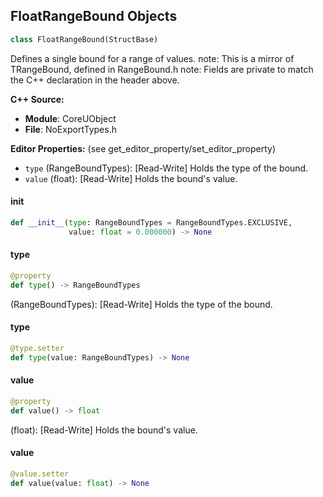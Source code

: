 ## FloatRangeBound Objects

```python
class FloatRangeBound(StructBase)
```

Defines a single bound for a range of values.
note: This is a mirror of TRangeBound<float>, defined in RangeBound.h
note: Fields are private to match the C++ declaration in the header above.

**C++ Source:**

- **Module**: CoreUObject
- **File**: NoExportTypes.h

**Editor Properties:** (see get_editor_property/set_editor_property)

- ``type`` (RangeBoundTypes):  [Read-Write] Holds the type of the bound.
- ``value`` (float):  [Read-Write] Holds the bound's value.

<a id="unreal.FloatRangeBound.__init__"></a>

#### __init__

```python
def __init__(type: RangeBoundTypes = RangeBoundTypes.EXCLUSIVE,
             value: float = 0.000000) -> None
```

<a id="unreal.FloatRangeBound.type"></a>

#### type

```python
@property
def type() -> RangeBoundTypes
```

(RangeBoundTypes):  [Read-Write] Holds the type of the bound.

<a id="unreal.FloatRangeBound.type"></a>

#### type

```python
@type.setter
def type(value: RangeBoundTypes) -> None
```

<a id="unreal.FloatRangeBound.value"></a>

#### value

```python
@property
def value() -> float
```

(float):  [Read-Write] Holds the bound's value.

<a id="unreal.FloatRangeBound.value"></a>

#### value

```python
@value.setter
def value(value: float) -> None
```

<a id="unreal.FrameNumber"></a>